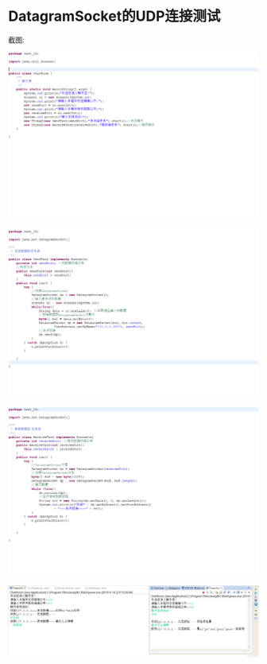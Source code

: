 # DatagramSocket的UDP连接测试
截图:

![image](https://github.com/NoviceOfGitHub/MyJava/blob/master/Java%E5%9F%BA%E7%A1%80/DatagramSocket/Snipaste_2019-06-18_10-31-38.png)

![image](https://github.com/NoviceOfGitHub/MyJava/blob/master/Java%E5%9F%BA%E7%A1%80/DatagramSocket/Snipaste_2019-06-18_10-31-35.png)

![image](https://github.com/NoviceOfGitHub/MyJava/blob/master/Java%E5%9F%BA%E7%A1%80/DatagramSocket/Snipaste_2019-06-18_10-31-32.png)

![image](https://github.com/NoviceOfGitHub/MyJava/blob/master/Java%E5%9F%BA%E7%A1%80/DatagramSocket/Snipaste_2019-06-18_10-31-24.png)
